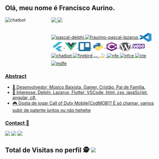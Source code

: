 ## Olá, meu nome é Francisco Aurino.
<div>
<a href="https://github.com/fraurino"> 
 <img align="left" height="150" width="150" alt="chatbot" src="https://cdn.dribbble.com/users/37530/screenshots/2937858/drib_blink_bot.gif">
 <p>
<img height="120em" src="https://github-readme-stats.vercel.app/api?username=fraurino&show_icons=true&theme=dark&include_all_commits=true&count_private=true"/>
<img height="120em" src="https://github-readme-stats.vercel.app/api/top-langs/?username=fraurino&layout=compact&langs_count=7&theme=dark"/>

</div>
 <div style="display: inline_block"><br>

<!--code-->
<img align="center" alt="pascal-delphi" height="30" width="40" src="https://spng.subpng.com/20181202/wsq/kisspng-delphi-embarcadero-technologies-object-pascal-cb-ioda-development-amp-design-solutions-5c03ef93c53a82.0633383315437618118079.jpg">
<img align="center" alt="fraurino-pascal-lazarus" height="30" width="40" src="https://www.bverhue.nl/delphisvg/wp-content/uploads/2019/09/lazarus.png">
<img align="center" alt="vscode" height="30" width="40" src="https://raw.githubusercontent.com/devicons/devicon/master/icons/vscode/vscode-original.svg">
<img align="center" alt="flutter" height="30" width="40" src="https://raw.githubusercontent.com/devicons/devicon/master/icons/flutter/flutter-plain.svg">
<img align="center" alt="vue" height="30" width="40" src="https://raw.githubusercontent.com/devicons/devicon/master/icons/vuejs/vuejs-original.svg">


<img align="center" alt="trello" height="30" width="40" src="https://raw.githubusercontent.com/devicons/devicon/master/icons/trello/trello-plain.svg">


<img align="center" alt="Python" height="30" width="40" src="https://raw.githubusercontent.com/devicons/devicon/master/icons/python/python-original.svg">
<img align="center" alt="Csharp" height="30" width="40" src="https://raw.githubusercontent.com/devicons/devicon/master/icons/csharp/csharp-original.svg">

<!--website-->
<img align="center" alt="Wordpress" height="30" width="40" src="https://raw.githubusercontent.com/devicons/devicon/master/icons/wordpress/wordpress-plain.svg">
<img align="center" alt="woocommerce" height="30" width="40" src="https://raw.githubusercontent.com/devicons/devicon/master/icons/woocommerce/woocommerce-plain.svg">

<img align="center" alt="chatbot" height="30" width="40" src="https://cdn.shopify.com/app-store/listing_images/ba8bf84d0f9ae4222730eca1ab6a980b/icon/COKu9ab0lu8CEAE=.png?height=84&width=84">


<!--sgdb-->
<img align="center" alt="firebird" height="30" width="40" src="https://upload.wikimedia.org/wikipedia/commons/8/8e/Firebird_logo.svg">
<img align="center" alt="muysql" height="30" width="40" src="https://raw.githubusercontent.com/devicons/devicon/master/icons/mysql/mysql-original-wordmark.svg">
 
 

<!--documento fiscais-->
 <img align="center" alt="nfe" height="30" width="40" src="https://img.icons8.com/color/452/nota-fiscal-eletronica.png">
 <img align="center" alt="nfce" height="30" width="40" src="https://img.icons8.com/color/48/000000/cupom-fiscal-eletronica.png">
 <img align="center" alt="cte" height="30" width="40" src="https://img.icons8.com/color/48/000000/conhecimento-transporte-eletronica.png">
 <img align="center" alt="mdfe" height="30" width="40" src="https://img.icons8.com/color/48/000000/manifesto-eletronica-de-documentos-fiscais.png">
 
</div>

### Abstract
- 🌱 Desenvolvedor, Músico Baixista, Gamer, Cristão, Pai de Família.
- 💙 Interesse: Delphi, Lazarus, Flutter, VSCode,  html, css, javaScript, angular, c#.
- :video_game: Gosta de jogar Call of Duty Mobile[CodMOB]? É só chamar, vamos subir de patente juntos ou não hehehe

 
### Contact :iphone:

<div> 
 
<a href="https://www.youtube.com/channel/UC9fYxw10OOsGWkKl2NAhjiw" target="_blank"><img src="https://img.shields.io/badge/YouTube-FF0000?style=for-the-badge&logo=youtube&logoColor=white" target="_blank"></a>
<a href = "mailto:franciscoaurino@gmail.com"><img src="https://img.shields.io/badge/-Gmail-%23333?style=for-the-badge&logo=gmail&logoColor=white" target="_blank"></a>
<a href="https://www.linkedin.com/in/francisco-aurino-3a6847181/" target="_blank"><img src="https://img.shields.io/badge/-LinkedIn-%230077B5?style=for-the-badge&logo=linkedin&logoColor=white" target="_blank"></a> 

</div>

 <p align="center"> 

 ## Total de Visitas no perfil :detective: <img alingn="center" src="https://profile-counter.glitch.me/fraurino/count.svg" />
   
 </p>
